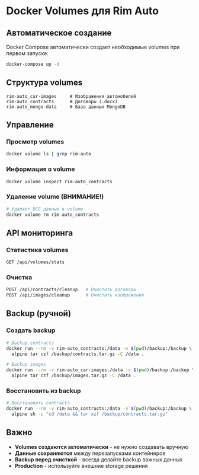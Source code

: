 # Docker Volumes для Rim Auto

## Автоматическое создание

Docker Compose автоматически создает необходимые volumes при первом запуске:

```bash
docker-compose up -d
```

## Структура volumes

```
rim-auto_car-images     # Изображения автомобилей
rim-auto_contracts      # Договоры (.docx)
rim-auto_mongo-data     # База данных MongoDB
```

## Управление

### Просмотр volumes
```bash
docker volume ls | grep rim-auto
```

### Информация о volume
```bash
docker volume inspect rim-auto_contracts
```

### Удаление volume (ВНИМАНИЕ!)
```bash
# Удаляет ВСЕ данные в volume
docker volume rm rim-auto_contracts
```

## API мониторинга

### Статистика volumes
```bash
GET /api/volumes/stats
```

### Очистка
```bash
POST /api/contracts/cleanup   # Очистить договоры
POST /api/images/cleanup      # Очистить изображения
```

## Backup (ручной)

### Создать backup
```bash
# Backup contracts
docker run --rm -v rim-auto_contracts:/data -v $(pwd)/backup:/backup \
  alpine tar czf /backup/contracts.tar.gz -C /data .

# Backup images
docker run --rm -v rim-auto_car-images:/data -v $(pwd)/backup:/backup \
  alpine tar czf /backup/images.tar.gz -C /data .
```

### Восстановить из backup
```bash
# Восстановить contracts
docker run --rm -v rim-auto_contracts:/data -v $(pwd)/backup:/backup \
  alpine sh -c "cd /data && tar xzf /backup/contracts.tar.gz"
```

## Важно

- **Volumes создаются автоматически** - не нужно создавать вручную
- **Данные сохраняются** между перезапусками контейнеров
- **Backup перед очисткой** - всегда делайте backup важных данных
- **Production** - используйте внешние storage решения

